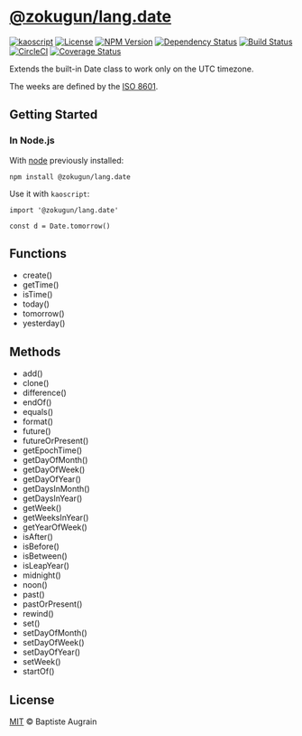 [@zokugun/lang.date](https://github.com/ZokugunKS/lang.date)
============================================================

[![kaoscript](https://img.shields.io/badge/language-kaoscript-orange.svg)](https://github.com/kaoscript/kaoscript)
[![License](https://img.shields.io/badge/license-MIT-blue.svg)](./LICENSE)
[![NPM Version](https://img.shields.io/npm/v/@zokugun/lang.date.svg?colorB=green)](https://www.npmjs.com/package/@zokugun/lang.date)
[![Dependency Status](https://badges.depfu.com/badges/4fa5496a8c66276c41c9683037d6a12e/overview.svg)](https://depfu.com/github/ZokugunKS/lang.date)
[![Build Status](https://travis-ci.org/ZokugunKS/lang.date.svg?branch=master)](https://travis-ci.org/ZokugunKS/lang.date)
[![CircleCI](https://circleci.com/gh/ZokugunKS/lang.date/tree/master.svg?style=shield)](https://circleci.com/gh/ZokugunKS/lang.date/tree/master)
[![Coverage Status](https://img.shields.io/coveralls/ZokugunKS/lang.date/master.svg)](https://coveralls.io/github/ZokugunKS/lang.date)

Extends the built-in Date class to work only on the UTC timezone.

The weeks are defined by the [ISO 8601](https://en.wikipedia.org/wiki/ISO_8601#Week_dates).

Getting Started
---------------

### In Node.js

With [node](http://nodejs.org) previously installed:

	npm install @zokugun/lang.date

Use it with `kaoscript`:

```kaoscript
import '@zokugun/lang.date'

const d = Date.tomorrow()
```

Functions
---------

- create()
- getTime()
- isTime()
- today()
- tomorrow()
- yesterday()

Methods
-------

- add()
- clone()
- difference()
- endOf()
- equals()
- format()
- future()
- futureOrPresent()
- getEpochTime()
- getDayOfMonth()
- getDayOfWeek()
- getDayOfYear()
- getDaysInMonth()
- getDaysInYear()
- getWeek()
- getWeeksInYear()
- getYearOfWeek()
- isAfter()
- isBefore()
- isBetween()
- isLeapYear()
- midnight()
- noon()
- past()
- pastOrPresent()
- rewind()
- set()
- setDayOfMonth()
- setDayOfWeek()
- setDayOfYear()
- setWeek()
- startOf()

License
-------

[MIT](http://www.opensource.org/licenses/mit-license.php) &copy; Baptiste Augrain